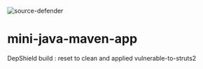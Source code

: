 ![source-defender](https://90s51czw97.execute-api.us-west-1.amazonaws.com/prod/badges/bigspotteddog/mini-java-maven-app/depshield.svg)

# mini-java-maven-app
DepShield build : reset to clean and applied vulnerable-to-struts2

